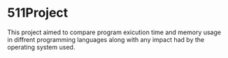 # 511Project
This project aimed to compare program exicution time and memory usage in diffrent programming languages along with any impact had by the operating system used. 
